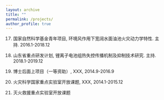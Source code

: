 ```yaml
---
layout: archive
title: ""
permalink: /projects/
author_profile: true
---
```




17. 国家自然科学基金青年项目, 环境风作用下宽阔水面油池火灾动力学特性. 主持. 2016.1-2018.12

27. 山东省重点研发计划, 锂离子电池组热失控传播机制及抑制技术研究. 主持. 2018.1-2019.12

37. 博士后面上项目（一等资助）, XXX, 2014.9-2016.9

47. 火灾科学国家重点实验室开放课题, XXX, 2014.1-2015.12

57. 灭火救援重点实验室开放课题

    ​

